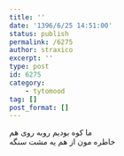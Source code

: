 ```yaml
---
title: ''
date: '1396/6/25 14:51:00'
status: publish
permalink: /6275
author: straxico
excerpt: ''
type: post
id: 6275
category:
    - tytomood
tag: []
post_format: []
---
```

ما کوه بودیم روبه روی هم  
خاطره مون از هم یه مشت سنگه